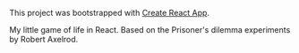 This project was bootstrapped with [Create React App](https://github.com/facebookincubator/create-react-app).

My little game of life in React. Based on the Prisoner's dilemma experiments by Robert Axelrod.